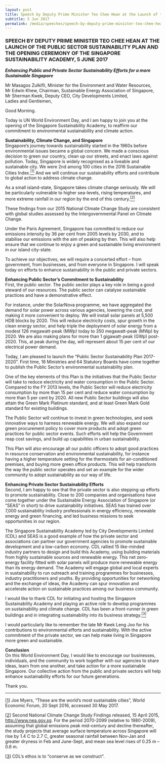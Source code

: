 ```yaml
---
layout: post
title: Speech by Deputy Prime Minister Teo Chee Hean at the Launch of the Public Sector Sustainability Plan and the Opening Ceremony of the Singapore Sustainability Academy
subtitle: 5 Jun 2017
permalink: /media/speeches/speech-by-deputy-prime-minister-teo-chee-hean-at-the-launch-of-the-public-sector-sustainability-plan-and-the-opening-ceremony-of-the-singapore-sustainability-academy-5-june-2017
---
```


### SPEECH BY DEPUTY PRIME MINISTER TEO CHEE HEAN AT THE LAUNCH OF THE PUBLIC SECTOR SUSTAINABILITY PLAN AND THE OPENING CEREMONY OF THE SINGAPORE SUSTAINABILITY ACADEMY, 5 JUNE 2017

***Enhancing Public and Private Sector Sustainability Efforts for a more Sustainable Singapore***

Mr Masagos Zulkifli, Minister for the Environment and Water Resources,  
Mr Edwin Khew, Chairman, Sustainable Energy Association of Singapore,  
Mr Sherman Kwek, Deputy CEO, City Developments Limited,  
Ladies and Gentlemen,

Good Morning.

Today is UN World Environment Day, and I am happy to join you at the opening of the Singapore Sustainability Academy, to reaffirm our commitment to environmental sustainability and climate action.

**Sustainability, Climate Change, and Singapore**  
Singapore’s journey towards sustainability started in the 1960s before environmental issues became a global concern. We made a conscious decision to green our country, clean up our streets, and enact laws against pollution. Today, Singapore is widely recognised as a liveable and sustainable city. We were 2nd among 100 cities in the 2016 Sustainable Cities Index.<a href="#1"><sup>[1]</sup></a> And we will continue our sustainability efforts and contribute to global action to address climate change.

As a small island-state, Singapore takes climate change seriously. We will be particularly vulnerable to higher sea-levels, rising temperatures, and more extreme rainfall in our region by the end of this century.<a href="#2"><sup>[2]</sup></a>

These findings from our 2015 National Climate Change Study are consistent with global studies assessed by the Intergovernmental Panel on Climate Change.

Under the Paris Agreement, Singapore has committed to reduce our emissions intensity by 36 per cent from 2005 levels by 2030, and to stabilise our emissions with the aim of peaking by then. This will also help ensure that we continue to enjoy a green and sustainable living environment in our island city-state.

To achieve our objectives, we will require a concerted effort – from government, from businesses, and from everyone in Singapore. I will speak today on efforts to enhance sustainability in the public and private sectors.

**Enhancing Public Sector’s Commitment to Sustainability**  
First, the public sector. The public sector plays a key role in being a good steward of our resources. The public sector can catalyse sustainable practices and have a demonstrative effect.

For instance, under the SolarNova programme, we have aggregated the demand for solar power across various agencies, lowering the cost, and making it more convenient to deploy. We will install solar panels at 5,500 HDB blocks by 2020. This will reduce electricity costs, spur growth in the clean energy sector, and help triple the deployment of solar energy from a modest 126 megawatt-peak (MWp) today to 350 megawatt-peak (MWp) by 2020. We are also making plans for more than 1 gigawatt-peak (GWp) post-2020. This, at peak during the day, will represent about 15 per cent of our electrical power demand.

Today, I am pleased to launch the “Public Sector Sustainability Plan 2017-2020”. First time, 16 Ministries and 64 Statutory Boards have come together to publish the Public Sector’s environmental sustainability plan.

One of the key elements of this Plan is the initiatives that the Public Sector will take to reduce electricity and water consumption in the Public Sector. Compared to the FY 2013 levels, the Public Sector will reduce electricity consumption by more than 15 per cent and reduce water consumption by more than 5 per cent by 2020. All new Public Sector buildings will also attain the Green Mark Platinum standard, and at least Green Mark Gold standard for existing buildings.

The Public Sector will continue to invest in green technologies, and seek innovative ways to harness renewable energy. We will also expand our green procurement policy to cover more products and adopt green practices for public sector events. Such efforts will help the Government reap cost savings, and build up capabilities in urban sustainability.

This Plan will also encourage all our public officers to adopt good practices in resource conservation and environmental sustainability, for instance having a higher temperature setting for the thermostats for air-conditioned premises, and buying more green office products. This will help transform the way the public sector operates and set an example for the wider community to adopt sustainability as our way of life.

**Enhancing Private Sector Sustainability Efforts**  
Second, I am happy to see that the private sector is also stepping up efforts to promote sustainability. Close to 200 companies and organisations have come together under the Sustainable Energy Association of Singapore (or “SEAS” in short) to drive sustainability initiatives. SEAS has trained over 7,000 sustainability industry professionals in energy efficiency, renewable energy and green financing, and led business missions to seek opportunities in our region.

The Singapore Sustainability Academy led by City Developments Limited (CDL) and SEAS is a good example of how the private sector and associations can partner our government agencies to promote sustainable development and a low-carbon economy. CDL rallied 15 like-minded industry partners to design and build this Academy, using building materials from highly sustainable sources and renewable energy. This net zero-energy facility fitted with solar panels will produce more renewable energy than its energy demand.  The Academy will engage global and local experts in sustainability to run outreach and training programmes for businesses, industry practitioners and youths. By providing opportunities for networking and the exchange of ideas, the Academy can spur innovation and accelerate action on sustainable practices among our business community.

I would like to thank CDL for initiating and hosting the Singapore Sustainability Academy and playing an active role to develop programmes on sustainability and climate change. CDL has been a front-runner in green buildings and in integrating sustainability into its business strategy.<a href="#3" target="_blank"><sup>[3]</sup></a>

I would particularly like to remember the late Mr Kwek Leng Joo for his contributions to environmental efforts and sustainability. With the active commitment of the private sector, we can help make living in Singapore more green and sustainable.

**Conclusion**  
On this World Environment Day, I would like to encourage our businesses, individuals, and the community to work together with our agencies to share ideas, learn from one another, and take action for a more sustainable Singapore. Our collective action from the public and private sectors will help enhance sustainability efforts for our future generations.

Thank you.

___

[<a id="1" name="1" href="https://www.pmo.gov.sg/newsroom/dpm-teo-chee-hean-opening-ceremony-singapore-sustainability-academy#_ftnref1" target="_blank">[1]</a>](https://www.pmo.gov.sg/newsroom/dpm-teo-chee-hean-opening-ceremony-singapore-sustainability-academy#_ftnref1) Joe Myers, “These are the world’s most sustainable cities”, World Economic Forum, 20 Sept 2016, accessed 30 May 2017.

[<a id="2" name="2" href="https://www.pmo.gov.sg/newsroom/dpm-teo-chee-hean-opening-ceremony-singapore-sustainability-academy#_ftnref2" target="_blank">[2]</a>](https://www.pmo.gov.sg/newsroom/dpm-teo-chee-hean-opening-ceremony-singapore-sustainability-academy#_ftnref2) Second National Climate Change Study Findings released, 15 April 2015, [<a href="http://www.nea.gov.sg" target="_blank">http://www.nea.gov.sg</a>](http://www.nea.gov.sg). For the period 2070-2099 (relative to 1980-2009), assuming that global emissions peak mid-century and decline thereafter, the study projects that average surface temperature across Singapore will rise by 1.4 C to 2.7 C, greater seasonal rainfall between Nov-Jan and greater dryness in Feb and June-Sept, and mean sea level rises of 0.25 m – 0.6 m.

[<a id="3" name="3" href="https://www.pmo.gov.sg/newsroom/dpm-teo-chee-hean-opening-ceremony-singapore-sustainability-academy#_ftnref1" target="_blank">[3]</a>](https://www.pmo.gov.sg/newsroom/dpm-teo-chee-hean-opening-ceremony-singapore-sustainability-academy#_ftnref1) CDL’s ethos is to “conserve as we construct”.
